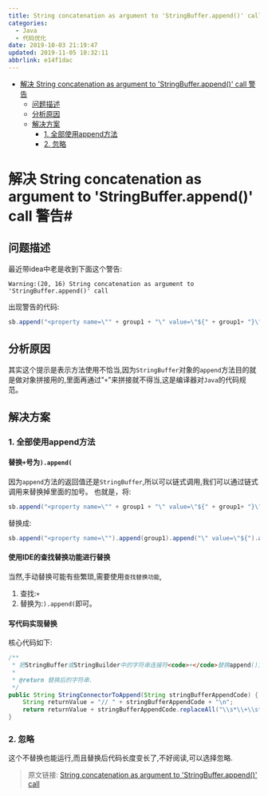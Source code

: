 ```yaml
---
title: String concatenation as argument to 'StringBuffer.append()' call
categories: 
  - Java
  - 代码优化
date: 2019-10-03 21:19:47
updated: 2019-11-05 10:32:11
abbrlink: e14f1dac
---
```

- [解决 String concatenation as argument to 'StringBuffer.append()' call 警告](/blog/e14f1dac/#解决-String-concatenation-as-argument-to-'StringBuffer-append-'-call-警告)
    - [问题描述](/blog/e14f1dac/#问题描述)
    - [分析原因](/blog/e14f1dac/#分析原因)
    - [解决方案](/blog/e14f1dac/#解决方案)
        - [1. 全部使用append方法](/blog/e14f1dac/#1-全部使用append方法)
        - [2. 忽略](/blog/e14f1dac/#2-忽略)

<!--more-->
<script src="https://cdn.bootcss.com/jquery/3.4.0/jquery.slim.min.js"></script>
<script>$(document).ready(function () {$(".post-body > ul:nth-child(1)").hide();});</script>

<!--end-->
# 解决 String concatenation as argument to 'StringBuffer.append()' call 警告#
## 问题描述 ##
最近带idea中老是收到下面这个警告:
```
Warning:(20, 16) String concatenation as argument to 'StringBuffer.append()' call
```
出现警告的代码:
```java
sb.append("<property name=\"" + group1 + "\" value=\"${" + group1+ "}\"/>\r\n");
```
## 分析原因 ##
其实这个提示是表示方法使用不恰当,因为`StringBuffer`对象的`append`方法目的就是做对象拼接用的,里面再通过"`+`"来拼接就不得当,这是编译器对`Java`的代码规范。

## 解决方案 ##
### 1. 全部使用append方法 ###
#### 替换`+`号为`).append(` ####
因为`append`方法的返回值还是`StringBuffer`,所以可以链式调用,我们可以通过链式调用来替换掉里面的加号。
也就是，将:
```java
sb.append("<property name=\"" + group1 + "\" value=\"${" + group1+ "}\"/>\r\n");
```
替换成:
```java
sb.append("<property name=\"").append(group1).append("\" value=\"${").append(group1).append("}\"/>\r\n");
```
#### 使用IDE的查找替换功能进行替换 ####
当然,手动替换可能有些繁琐,需要使用`查找替换功能`,
1. 查找:`+`
2. 替换为:`).append(`即可。

#### 写代码实现替换 ####
核心代码如下:
```java
/**
 * 把StringBuffer或StringBuilder中的字符串连接符<code>+</code>替换append()方法
 *
 * @return 替换后的字符串.
 */
public String StringConnectorToAppend(String stringBufferAppendCode) {
    String returnValue = "// " + stringBufferAppendCode + "\n";
    return returnValue + stringBufferAppendCode.replaceAll("\\s*\\+\\s*", ").append(");
}
```
### 2. 忽略 ###
这个不替换也能运行,而且替换后代码长度变长了,不好阅读,可以选择忽略.

>原文链接: [String concatenation as argument to 'StringBuffer.append()' call](https://lanlan2017.github.io/blog/e14f1dac/)
